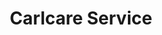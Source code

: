 ---
title: "Carlcare Service"
url: /karachi/carlcare-service-v27g-v28-saddar-mobile-market-preedy-quarters/
shop: mobile phone
---